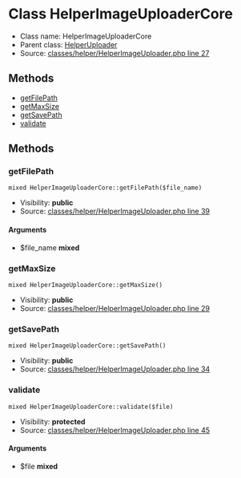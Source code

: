 Class HelperImageUploaderCore
=====================





* Class name: HelperImageUploaderCore
* Parent class: [HelperUploader](class.HelperUploaderCore)
* Source: [classes/helper/HelperImageUploader.php line 27](https://github.com/PrestaShop/PrestaShop/blob/1.6.1.1/classes/helper/HelperImageUploader.php#L27)





Methods
-------
* [getFilePath](#method-getFilePath)
* [getMaxSize](#method-getMaxSize)
* [getSavePath](#method-getSavePath)
* [validate](#method-validate)






Methods
-------


### <a name="method-getFilePath"></a>getFilePath

    mixed HelperImageUploaderCore::getFilePath($file_name)





* Visibility: **public**
* Source: [classes/helper/HelperImageUploader.php line 39](https://github.com/PrestaShop/PrestaShop/blob/1.6.1.1/classes/helper/HelperImageUploader.php#L39)


#### Arguments
* $file_name **mixed**



### <a name="method-getMaxSize"></a>getMaxSize

    mixed HelperImageUploaderCore::getMaxSize()





* Visibility: **public**
* Source: [classes/helper/HelperImageUploader.php line 29](https://github.com/PrestaShop/PrestaShop/blob/1.6.1.1/classes/helper/HelperImageUploader.php#L29)




### <a name="method-getSavePath"></a>getSavePath

    mixed HelperImageUploaderCore::getSavePath()





* Visibility: **public**
* Source: [classes/helper/HelperImageUploader.php line 34](https://github.com/PrestaShop/PrestaShop/blob/1.6.1.1/classes/helper/HelperImageUploader.php#L34)




### <a name="method-validate"></a>validate

    mixed HelperImageUploaderCore::validate($file)





* Visibility: **protected**
* Source: [classes/helper/HelperImageUploader.php line 45](https://github.com/PrestaShop/PrestaShop/blob/1.6.1.1/classes/helper/HelperImageUploader.php#L45)


#### Arguments
* $file **mixed**


